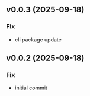 ## v0.0.3 (2025-09-18)

### Fix

- cli package update

## v0.0.2 (2025-09-18)

### Fix

- initial commit
